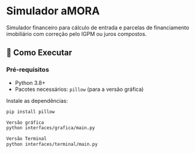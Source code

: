 # Simulador aMORA

Simulador financeiro para cálculo de entrada e parcelas de financiamento imobiliário com correção pelo IGPM ou juros compostos.

## 🚀 Como Executar

### Pré-requisitos
- Python 3.8+
- Pacotes necessários: `pillow` (para a versão gráfica)

Instale as dependências:
```bash
pip install pillow

Versão gráfica
python interfaces/grafica/main.py

Versão Terminal
python interfaces/terminal/main.py